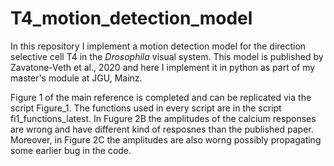 # T4_motion_detection_model

In this repository I implement a motion detection model for the direction selective cell T4 in the _Drosophila_ visual system. 
This model is published by Zavatone-Veth et al., 2020 and here I implement it in python as part of my master's module at JGU, Mainz.

Figure 1 of the main reference is completed and can be replicated via the script Figure_1.
The functions used in every script are in the script fi1_functions_latest.
In Fugure 2B the amplitudes of the calcium responses are wrong and have different kind of resposnes than the published paper.
Moreover, in Figure 2C the amplitudes are also worng possibly propagating some earlier bug in the code. 
